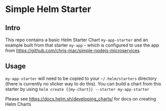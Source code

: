 # Simple Helm Starter

## Intro
This repo contains a basic Helm Starter Chart `my-app-starter` and an example built from that starter `my-app` - which is configured to use the app from https://github.com/chris-mac/simple-nodejs-microservices. 

## Usage
`my-app-starter` will need to be copied to your `~/.helm/starters` directory (there is currently no slicker way to do this).
You can build a chart from this starter by using
`helm create {{my-chart}} --starter my-app-starter`

Please see https://docs.helm.sh/developing_charts/ for docs on creating Helm Charts
